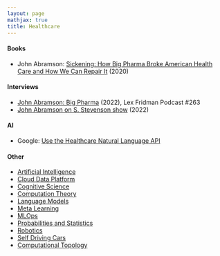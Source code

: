 ```yaml
---
layout: page
mathjax: true
title: Healthcare
---
```

#### Books
* John Abramson: [Sickening: How Big Pharma Broke American Health Care and How We Can Repair It](https://www.amazon.com/Sickening-Pharma-American-Health-Repair/dp/1328957810) (2020)

#### Interviews
* [John Abramson: Big Pharma](https://www.youtube.com/watch?v=arrokG3wCdE&t=6511s) (2022), Lex Fridman Podcast #263
* [John Abramson on S. Stevenson show](https://www.youtube.com/watch?v=rPhh87X10pw&t=1044s) (2022)

#### AI
* Google: [Use the Healthcare Natural Language API](https://cloud.google.com/healthcare-api/docs/how-tos/nlp)

#### Other
* [Artificial Intelligence](/artificial_intelligence)
* [Cloud Data Platform](/cloud_data_platform)
* [Cognitive Science](/cognitive_science)
* [Computation Theory](/computation_theory)
* [Language Models](/language_models)
* [Meta Learning](/meta_learning)
* [MLOps](/mlops)
* [Probabilities and Statistics](/probabilities_and_statistics)
* [Robotics](/robotics)
* [Self Driving Cars](/self_driving_cars)
* [Computational Topology](/computational_topology)
